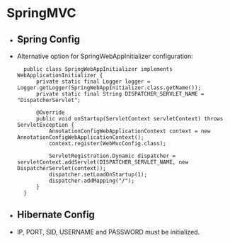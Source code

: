 # SpringMVC

- ## Spring Config
- Alternative option for SpringWebAppInitializer configuration:

        public class SpringWebAppInitializer implements WebApplicationInitializer {
            private static final Logger logger = Logger.getLogger(SpringWebAppInitializer.class.getName());
            private static final String DISPATCHER_SERVLET_NAME = "DispatcherServlet";

            @Override
            public void onStartup(ServletContext servletContext) throws ServletException {
                AnnotationConfigWebApplicationContext context = new AnnotationConfigWebApplicationContext();
                context.register(WebMvcConfig.class);

                ServletRegistration.Dynamic dispatcher = servletContext.addServlet(DISPATCHER_SERVLET_NAME, new DispatcherServlet(context));
                dispatcher.setLoadOnStartup(1);
                dispatcher.addMapping("/");
            }
        }

- ## Hibernate Config 
- IP, PORT, SID, USERNAME and PASSWORD must be initialized.